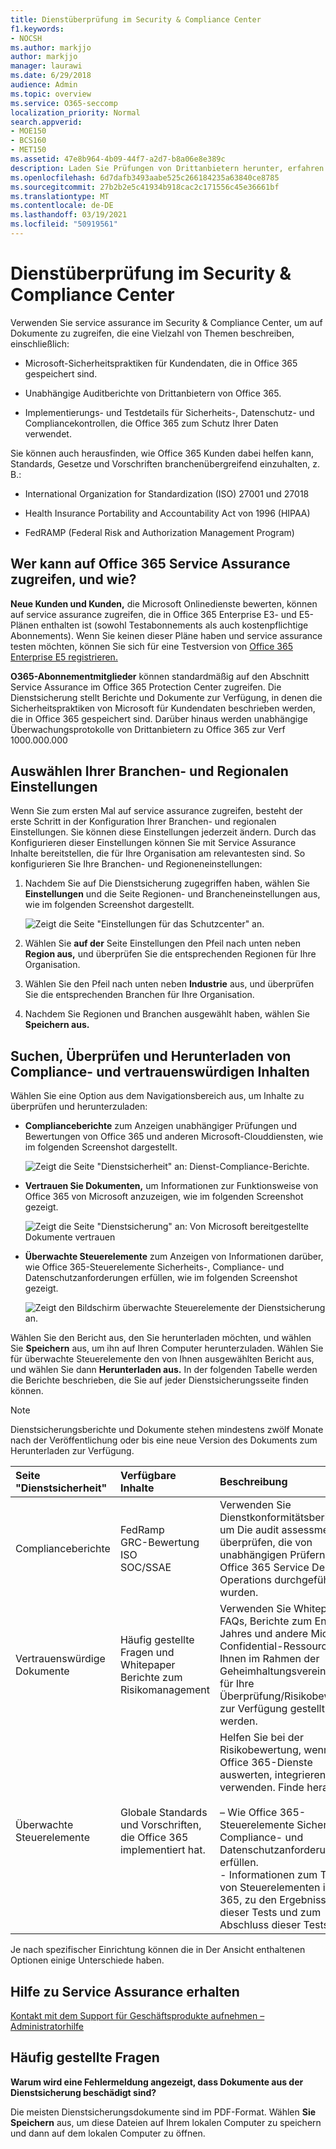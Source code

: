 ```yaml
---
title: Dienstüberprüfung im Security & Compliance Center
f1.keywords:
- NOCSH
ms.author: markjjo
author: markjjo
manager: laurawi
ms.date: 6/29/2018
audience: Admin
ms.topic: overview
ms.service: O365-seccomp
localization_priority: Normal
search.appverid:
- MOE150
- BCS160
- MET150
ms.assetid: 47e8b964-4b09-44f7-a2d7-b8a06e8e389c
description: Laden Sie Prüfungen von Drittanbietern herunter, erfahren Sie, wie Microsoft Kundendaten schützt, und wissen, wie Sie ISO, HIPAA, FINRA und FedRAMP einhalten können, wenn Sie Office 365 verwenden.
ms.openlocfilehash: 6d7dafb3493aabe525c266184235a63840ce8785
ms.sourcegitcommit: 27b2b2e5c41934b918cac2c171556c45e36661bf
ms.translationtype: MT
ms.contentlocale: de-DE
ms.lasthandoff: 03/19/2021
ms.locfileid: "50919561"
---
```

# <a name="service-assurance-in-the-security--compliance-center"></a>Dienstüberprüfung im Security & Compliance Center

Verwenden Sie service assurance im Security & Compliance Center, um auf Dokumente zu zugreifen, die eine Vielzahl von Themen beschreiben, einschließlich: 
  
- Microsoft-Sicherheitspraktiken für Kundendaten, die in Office 365 gespeichert sind. 
    
- Unabhängige Auditberichte von Drittanbietern von Office 365. 
    
- Implementierungs- und Testdetails für Sicherheits-, Datenschutz- und Compliancekontrollen, die Office 365 zum Schutz Ihrer Daten verwendet. 
    
Sie können auch herausfinden, wie Office 365 Kunden dabei helfen kann, Standards, Gesetze und Vorschriften branchenübergreifend einzuhalten, z. B.:
  
-  International Organization for Standardization (ISO) 27001 und 27018 
    
- Health Insurance Portability and Accountability Act von 1996 (HIPAA)
    
- FedRAMP (Federal Risk and Authorization Management Program)
    
## <a name="who-can-access-office-365-service-assurance-and-how"></a>Wer kann auf Office 365 Service Assurance zugreifen, und wie?

 **Neue Kunden und Kunden,** die Microsoft Onlinedienste bewerten, können auf service assurance zugreifen, die in Office 365 Enterprise E3- und E5-Plänen enthalten ist (sowohl Testabonnements als auch kostenpflichtige Abonnements). Wenn Sie keinen dieser Pläne haben und service assurance testen möchten, können Sie sich für eine Testversion von [Office 365 Enterprise E5 registrieren.](https://go.microsoft.com/fwlink/p/?LinkID=698279)
  
 **O365-Abonnementmitglieder** können standardmäßig auf den Abschnitt Service Assurance im Office 365 Protection Center zugreifen. Die Dienstsicherung stellt Berichte und Dokumente zur Verfügung, in denen die Sicherheitspraktiken von Microsoft für Kundendaten beschrieben werden, die in Office 365 gespeichert sind. Darüber hinaus werden unabhängige Überwachungsprotokolle von Drittanbietern zu Office 365 zur Verf 1000.000.000
 
## <a name="choose-your-industry-and-regional-settings"></a>Auswählen Ihrer Branchen- und Regionalen Einstellungen
<a name="Chooseyourindustryregional"> </a>

Wenn Sie zum ersten Mal auf service assurance zugreifen, besteht der erste Schritt in der Konfiguration Ihrer Branchen- und regionalen Einstellungen. Sie können diese Einstellungen jederzeit ändern. Durch das Konfigurieren dieser Einstellungen können Sie mit Service Assurance Inhalte bereitstellen, die für Ihre Organisation am relevantesten sind. So konfigurieren Sie Ihre Branchen- und Regioneneinstellungen:
  
1. Nachdem Sie auf Die Dienstsicherung zugegriffen haben, wählen Sie **Einstellungen** und die Seite Regionen- und Brancheneinstellungen aus, wie im folgenden Screenshot dargestellt. 
    
    ![Zeigt die Seite "Einstellungen für das Schutzcenter" an.](../media/101716e8-9c0a-4839-a2c0-f6aacf64eb9d.png)
  
2. Wählen Sie **auf der** Seite Einstellungen den Pfeil nach unten neben **Region aus,** und überprüfen Sie die entsprechenden Regionen für Ihre Organisation. 
    
3. Wählen Sie den Pfeil nach unten neben **Industrie** aus, und überprüfen Sie die entsprechenden Branchen für Ihre Organisation. 
    
4. Nachdem Sie Regionen und Branchen ausgewählt haben, wählen Sie **Speichern aus.**
    
## <a name="find-review-and-download-compliance-and-trust-content"></a>Suchen, Überprüfen und Herunterladen von Compliance- und vertrauenswürdigen Inhalten
<a name="Chooseyourindustryregional"> </a>

Wählen Sie eine Option aus dem Navigationsbereich aus, um Inhalte zu überprüfen und herunterzuladen:
  
- **Complianceberichte** zum Anzeigen unabhängiger Prüfungen und Bewertungen von Office 365 und anderen Microsoft-Clouddiensten, wie im folgenden Screenshot dargestellt. 
    
    ![Zeigt die Seite "Dienstsicherheit" an: Dienst-Compliance-Berichte.](../media/149f2181-a558-4963-85e5-8d5ebc7cdac8.png)
  
- **Vertrauen Sie Dokumenten,** um Informationen zur Funktionsweise von Office 365 von Microsoft anzuzeigen, wie im folgenden Screenshot gezeigt. 
    
    ![Zeigt die Seite "Dienstsicherung" an: Von Microsoft bereitgestellte Dokumente vertrauen](../media/5dd4e89a-25a2-45e7-8d6c-a5c5b9237327.png)
  
- **Überwachte Steuerelemente** zum Anzeigen von Informationen darüber, wie Office 365-Steuerelemente Sicherheits-, Compliance- und Datenschutzanforderungen erfüllen, wie im folgenden Screenshot gezeigt. 
    
    ![Zeigt den Bildschirm überwachte Steuerelemente der Dienstsicherung an.](../media/4baf252b-603d-45e0-af12-32616154df65.png)
  
Wählen Sie den Bericht aus, den Sie herunterladen möchten, und wählen Sie **Speichern** aus, um ihn auf Ihren Computer herunterzuladen. Wählen Sie für überwachte Steuerelemente den von Ihnen ausgewählten Bericht aus, und wählen Sie dann **Herunterladen aus.** In der folgenden Tabelle werden die Berichte beschrieben, die Sie auf jeder Dienstsicherungsseite finden können. 
  
> [!NOTE]
> Dienstsicherungsberichte und Dokumente stehen mindestens zwölf Monate nach der Veröffentlichung oder bis eine neue Version des Dokuments zum Herunterladen zur Verfügung. 
  
|**Seite "Dienstsicherheit"**|**Verfügbare Inhalte**|**Beschreibung**|
|:-----|:-----|:-----|
|Complianceberichte  <br/> | FedRamp  <br/>  GRC-Bewertung  <br/>  ISO  <br/>  SOC/SSAE  <br/> |Verwenden Sie Dienstkonformitätsberichte, um Die audit assessments zu überprüfen, die von unabhängigen Prüfern von Office 365 Service Delivery Operations durchgeführt wurden.  <br/> |
|Vertrauenswürdige Dokumente  <br/> | Häufig gestellte Fragen und Whitepaper  <br/>  Berichte zum Risikomanagement  <br/> |Verwenden Sie Whitepaper, FAQs, Berichte zum Ende des Jahres und andere Microsoft Confidential-Ressourcen, die Ihnen im Rahmen der Geheimhaltungsvereinbarung für Ihre Überprüfung/Risikobewertung zur Verfügung gestellt werden.  <br/> |
|Überwachte Steuerelemente  <br/> |Globale Standards und Vorschriften, die Office 365 implementiert hat.  <br/> | Helfen Sie bei der Risikobewertung, wenn Sie Office 365-Dienste auswerten, integrieren oder verwenden. Finde heraus:  <br/> <br/>– Wie Office 365-Steuerelemente Sicherheits-, Compliance- und Datenschutzanforderungen erfüllen.  <br/>- Informationen zum Testen von Steuerelementen in Office 365, zu den Ergebnissen dieser Tests und zum Abschluss dieser Tests.  <br/> |
   
Je nach spezifischer Einrichtung können die in Der Ansicht enthaltenen Optionen einige Unterschiede haben.
    
## <a name="get-help-with-service-assurance"></a>Hilfe zu Service Assurance erhalten
<a name="addother"> </a>

[Kontakt mit dem Support für Geschäftsprodukte aufnehmen – Administratorhilfe](../admin/contact-support-for-business-products.md)
  
## <a name="frequently-asked-questions"></a>Häufig gestellte Fragen
<a name="addother"> </a>

 **Warum wird eine Fehlermeldung angezeigt, dass Dokumente aus der Dienstsicherung beschädigt sind?**
  
Die meisten Dienstsicherungsdokumente sind im PDF-Format. Wählen **Sie Speichern** aus, um diese Dateien auf Ihrem lokalen Computer zu speichern und dann auf dem lokalen Computer zu öffnen.